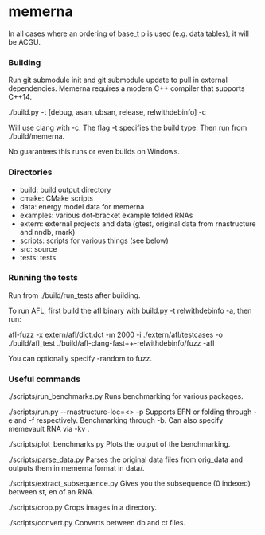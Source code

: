 # memerna

In all cases where an ordering of base_t p is used (e.g. data tables), it will be ACGU.

### Building

Run git submodule init and git submodule update to pull in external dependencies. 
Memerna requires a modern C++ compiler that supports C++14.

./build.py -t [debug, asan, ubsan, release, relwithdebinfo] -c

Will use clang with -c. The flag -t specifies the build type. Then run from ./build/memerna.

No guarantees this runs or even builds on Windows.

### Directories

- build: build output directory
- cmake: CMake scripts
- data: energy model data for memerna
- examples: various dot-bracket example folded RNAs
- extern: external projects and data (gtest, original data from rnastructure and nndb, rnark)
- scripts: scripts for various things (see below)
- src: source
- tests: tests

### Running the tests
Run from ./build/run_tests after building.

To run AFL, first build the afl binary with build.py -t relwithdebinfo -a, then run:

afl-fuzz -x extern/afl/dict.dct -m 2000 -i ./extern/afl/testcases 
  -o ./build/afl_test ./build/afl-clang-fast++-relwithdebinfo/fuzz -afl
  
You can optionally specify -random to fuzz.

### Useful commands

./scripts/run_benchmarks.py
Runs benchmarking for various packages.

./scripts/run.py --rnastructure-loc=<> -p <ct or db filename>
Supports EFN or folding through -e and -f respectively. Benchmarking through -b.
Can also specify memevault RNA via -kv <memevault name>.

./scripts/plot_benchmarks.py
Plots the output of the benchmarking.

./scripts/parse_data.py
Parses the original data files from orig_data and outputs them in memerna format in data/.

./scripts/extract_subsequence.py
Gives you the subsequence (0 indexed) between st, en of an RNA.

./scripts/crop.py
Crops images in a directory.

./scripts/convert.py
Converts between db and ct files.
